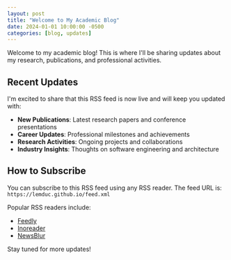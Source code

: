 ```yaml
---
layout: post
title: "Welcome to My Academic Blog"
date: 2024-01-01 10:00:00 -0500
categories: [blog, updates]
---
```


Welcome to my academic blog! This is where I'll be sharing updates about my research, publications, and professional activities.

## Recent Updates

I'm excited to share that this RSS feed is now live and will keep you updated with:

- **New Publications**: Latest research papers and conference presentations
- **Career Updates**: Professional milestones and achievements  
- **Research Activities**: Ongoing projects and collaborations
- **Industry Insights**: Thoughts on software engineering and architecture

## How to Subscribe

You can subscribe to this RSS feed using any RSS reader. The feed URL is:
`https://lemduc.github.io/feed.xml`

Popular RSS readers include:
- [Feedly](https://feedly.com/)
- [Inoreader](https://www.inoreader.com/)
- [NewsBlur](https://www.newsblur.com/)

Stay tuned for more updates!

